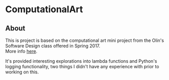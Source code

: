 # ComputationalArt
## About
This is project is based on the computational art mini project from the Olin's Software Design class offered in Spring 2017.  
More info [here](https://sd17spring.github.io/assignments/mini-project-2-computational-art/).

It's provided interesting explorations into lambda functions and Python's logging functionality, two things I didn't have any experience with prior to working on this.
